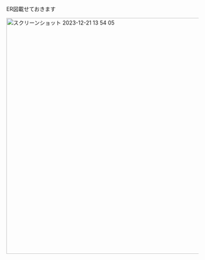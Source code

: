 ER図載せておきます

<img width="617" alt="スクリーンショット 2023-12-21 13 54 05" src="https://github.com/Shosho444/README-new/assets/137363250/b75e7b82-26a1-4031-870e-ab735e03c0c0">
